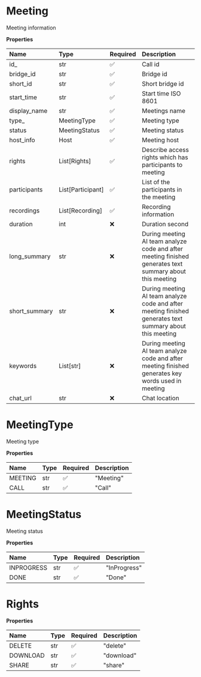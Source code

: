 # Meeting

Meeting information

**Properties**

| Name          | Type              | Required | Description                                                                                              |
| :------------ | :---------------- | :------- | :------------------------------------------------------------------------------------------------------- |
| id\_          | str               | ✅       | Call id                                                                                                  |
| bridge_id     | str               | ✅       | Bridge id                                                                                                |
| short_id      | str               | ✅       | Short bridge id                                                                                          |
| start_time    | str               | ✅       | Start time ISO 8601                                                                                      |
| display_name  | str               | ✅       | Meetings name                                                                                            |
| type\_        | MeetingType       | ✅       | Meeting type                                                                                             |
| status        | MeetingStatus     | ✅       | Meeting status                                                                                           |
| host_info     | Host              | ✅       | Meeting host                                                                                             |
| rights        | List[Rights]      | ✅       | Describe access rights which has participants to meeting                                                 |
| participants  | List[Participant] | ✅       | List of the participants in the meeting                                                                  |
| recordings    | List[Recording]   | ✅       | Recording information                                                                                    |
| duration      | int               | ❌       | Duration second                                                                                          |
| long_summary  | str               | ❌       | During meeting AI team analyze code and after meeting finished generates text summary about this meeting |
| short_summary | str               | ❌       | During meeting AI team analyze code and after meeting finished generates text summary about this meeting |
| keywords      | List[str]         | ❌       | During meeting AI team analyze code and after meeting finished generates key words used in meeting       |
| chat_url      | str               | ❌       | Chat location                                                                                            |

# MeetingType

Meeting type

**Properties**

| Name    | Type | Required | Description |
| :------ | :--- | :------- | :---------- |
| MEETING | str  | ✅       | "Meeting"   |
| CALL    | str  | ✅       | "Call"      |

# MeetingStatus

Meeting status

**Properties**

| Name       | Type | Required | Description  |
| :--------- | :--- | :------- | :----------- |
| INPROGRESS | str  | ✅       | "InProgress" |
| DONE       | str  | ✅       | "Done"       |

# Rights

**Properties**

| Name     | Type | Required | Description |
| :------- | :--- | :------- | :---------- |
| DELETE   | str  | ✅       | "delete"    |
| DOWNLOAD | str  | ✅       | "download"  |
| SHARE    | str  | ✅       | "share"     |

<!-- This file was generated by liblab | https://liblab.com/ -->
